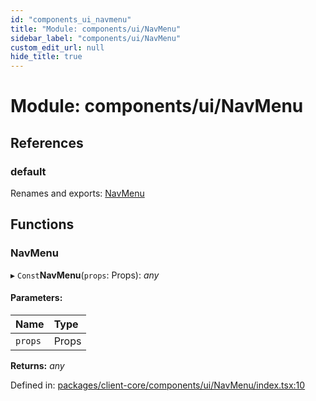 ```yaml
---
id: "components_ui_navmenu"
title: "Module: components/ui/NavMenu"
sidebar_label: "components/ui/NavMenu"
custom_edit_url: null
hide_title: true
---
```


# Module: components/ui/NavMenu

## References

### default

Renames and exports: [NavMenu](components_ui_navmenu.md#navmenu)

## Functions

### NavMenu

▸ `Const`**NavMenu**(`props`: Props): *any*

#### Parameters:

Name | Type |
:------ | :------ |
`props` | Props |

**Returns:** *any*

Defined in: [packages/client-core/components/ui/NavMenu/index.tsx:10](https://github.com/xr3ngine/xr3ngine/blob/66a84a950/packages/client-core/components/ui/NavMenu/index.tsx#L10)
